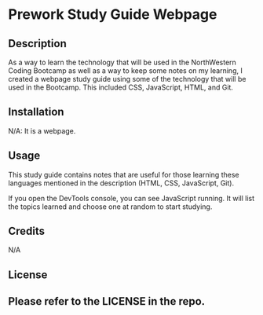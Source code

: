 # Prework Study Guide Webpage

## Description

As a way to learn the technology that will be used in the NorthWestern Coding Bootcamp as well as a way to keep some notes on my learning, I created a webpage study guide using some of the technology that will be used in the Bootcamp. This included CSS, JavaScript, HTML, and Git. 

## Installation

N/A: It is a webpage.

## Usage

This study guide contains notes that are useful for those learning these languages mentioned in the description (HTML, CSS, JavaScript, Git). 

If you open the DevTools console, you can see JavaScript running. It will list the topics learned and choose one at random to start studying.


## Credits

N/A

## License

Please refer to the LICENSE in the repo.
---

